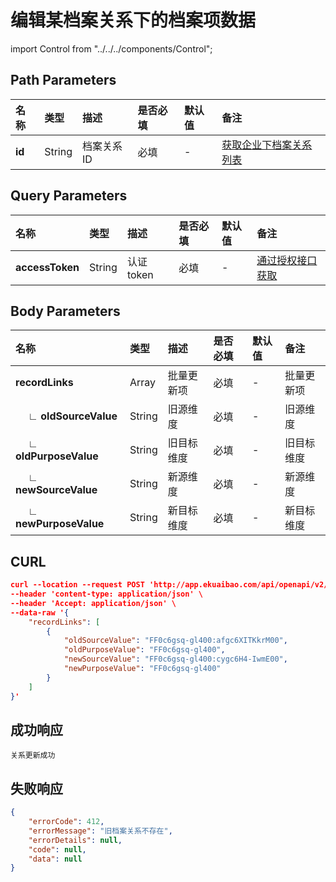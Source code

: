 # 编辑某档案关系下的档案项数据

import Control from "../../../components/Control";

<Control
method="POST"
url="/api/openapi/v2/recordLink/editSingle/$`id`"
/>

## Path Parameters

| 名称 | 类型 | 描述 | 是否必填 | 默认值 | 备注 |
| :--- | :--- | :--- | :--- |:--- | :--- |
| **id** | String | 档案关系ID | 必填 | - | [获取企业下档案关系列表](/docs/open-api/recordLink/get-dimension-relation) | 

## Query Parameters

| 名称 | 类型 | 描述 | 是否必填 | 默认值 | 备注 |
| :--- | :--- | :--- | :--- |:--- | :--- |
| **accessToken** | String | 认证token | 必填 | - | [通过授权接口获取](/docs/open-api/getting-started/auth) |

## Body Parameters

| 名称 | 类型 | 描述 | 是否必填 | 默认值 | 备注 |
| :--- | :--- | :--- | :--- |:--- | :--- |
| **recordLinks**                 | Array   | 批量更新项	| 必填  | - | 批量更新项 |
| **&emsp; ∟ oldSourceValue**  | String  | 旧源维度	| 必填  | - | 旧源维度 |
| **&emsp; ∟ oldPurposeValue** | String  | 旧目标维度	| 必填  | - | 旧目标维度 |
| **&emsp; ∟ newSourceValue**  | String  | 新源维度	| 必填  | - | 新源维度 |
| **&emsp; ∟ newPurposeValue** | String  | 新目标维度  | 必填  | - | 新目标维度 |

## CURL
```json
curl --location --request POST 'http://app.ekuaibao.com/api/openapi/v2/recordLink/editSingle/$3TIc6HKjTQio00?accessToken=BCoc8Rbufou000' \
--header 'content-type: application/json' \
--header 'Accept: application/json' \
--data-raw '{
    "recordLinks": [
        {
            "oldSourceValue": "FF0c6gsq-gl400:afgc6XITKkrM00",
            "oldPurposeValue": "FF0c6gsq-gl400",
            "newSourceValue": "FF0c6gsq-gl400:cygc6H4-IwmE00",
            "newPurposeValue": "FF0c6gsq-gl400"
        }
    ]
}'
```

## 成功响应
```text
关系更新成功
```

## 失败响应
```json
{
    "errorCode": 412,
    "errorMessage": "旧档案关系不存在",
    "errorDetails": null,
    "code": null,
    "data": null
}
```

